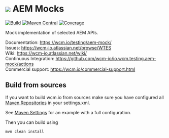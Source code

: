 <img src="https://wcm.io/images/favicon-16@2x.png"/> AEM Mocks
======
[![Build](https://github.com/wcm-io/io.wcm.testing.aem-mock/workflows/Build/badge.svg?branch=develop)](https://github.com/wcm-io/io.wcm.testing.aem-mock/actions?query=workflow%3ABuild+branch%3Adevelop)
[![Maven Central](https://maven-badges.herokuapp.com/maven-central/io.wcm/io.wcm.testing.aem-mock/badge.svg)](https://maven-badges.herokuapp.com/maven-central/io.wcm/io.wcm.testing.aem-mock)
[![Coverage](https://sonarcloud.io/api/project_badges/measure?project=wcm-io_io.wcm.testing.aem-mock&metric=coverage)](https://sonarcloud.io/summary/new_code?id=wcm-io_io.wcm.testing.aem-mock)

Mock implementation of selected AEM APIs.

Documentation: https://wcm.io/testing/aem-mock/<br/>
Issues: https://wcm-io.atlassian.net/browse/WTES<br/>
Wiki: https://wcm-io.atlassian.net/wiki/<br/>
Continuous Integration: https://github.com/wcm-io/io.wcm.testing.aem-mock/actions<br/>
Commercial support: https://wcm.io/commercial-support.html


## Build from sources

If you want to build wcm.io from sources make sure you have configured all [Maven Repositories](https://wcm.io/maven.html) in your settings.xml.

See [Maven Settings](https://github.com/wcm-io/io.wcm.testing.aem-mock/blob/develop/.maven-settings.xml) for an example with a full configuration.

Then you can build using

```
mvn clean install
```
